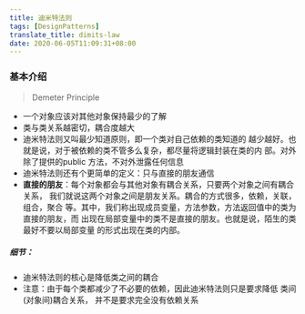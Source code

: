 ```yaml
---
title: 迪米特法则
tags: [DesignPatterns]
translate_title: dimits-law
date: 2020-06-05T11:09:31+08:00
---
```


 ### 基本介绍

> Demeter Principle
>
> <!--more-->

-  一个对象应该对其他对象保持最少的了解 
- 类与类关系越密切，耦合度越大
- 迪米特法则又叫最少知道原则，即一个类对自己依赖的类知道的 越少越好。也就是说，对于被依赖的类不管多么复杂，都尽量将逻辑封装在类的内 部。对外除了提供的public 方法，不对外泄露任何信息
- 迪米特法则还有个更简单的定义：只与直接的朋友通信 
- **直接的朋友**：每个对象都会与其他对象有耦合关系，只要两个对象之间有耦合关系， 我们就说这两个对象之间是朋友关系。耦合的方式很多，依赖，关联，组合，聚合 等。其中，我们称出现成员变量，方法参数，方法返回值中的类为直接的朋友，而 出现在局部变量中的类不是直接的朋友。也就是说，陌生的类最好不要以局部变量 的形式出现在类的内部。 

##### 细节：

- 迪米特法则的核心是降低类之间的耦合 
- 注意：由于每个类都减少了不必要的依赖，因此迪米特法则只是要求降低 类间(对象间)耦合关系， 并不是要求完全没有依赖关系 

